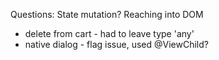 
Questions:
State mutation?
Reaching into DOM
  - delete from cart - had to leave type 'any'
  - native dialog - flag issue, used @ViewChild?
